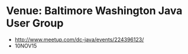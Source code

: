 # Venue: Baltimore Washington Java User Group
* http://www.meetup.com/dc-java/events/224396123/
* 10NOV15
